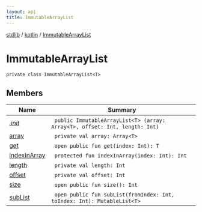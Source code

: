 ```yaml
---
layout: api
title: ImmutableArrayList
---
```

[stdlib](../../index.html) / [kotlin](../index.html) / [ImmutableArrayList](index.html)

# ImmutableArrayList

```
private class ImmutableArrayList<T> 
```
## Members
| Name | Summary |
|------|---------|
|[*.init*](_init_.html)|&nbsp;&nbsp;`public ImmutableArrayList<T> (array: Array<T>, offset: Int, length: Int)`<br>|
|[array](array.html)|&nbsp;&nbsp;`private val array: Array<T>`<br>|
|[get](get.html)|&nbsp;&nbsp;`open public fun get(index: Int): T`<br>|
|[indexInArray](indexInArray.html)|&nbsp;&nbsp;`protected fun indexInArray(index: Int): Int`<br>|
|[length](length.html)|&nbsp;&nbsp;`private val length: Int`<br>|
|[offset](offset.html)|&nbsp;&nbsp;`private val offset: Int`<br>|
|[size](size.html)|&nbsp;&nbsp;`open public fun size(): Int`<br>|
|[subList](subList.html)|&nbsp;&nbsp;`open public fun subList(fromIndex: Int, toIndex: Int): MutableList<T>`<br>|
